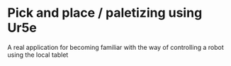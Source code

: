 # Pick and place / paletizing using Ur5e
A real application for becoming familiar with the way of controlling a robot using the local tablet 
